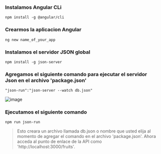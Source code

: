 ### Instalamos Angular CLi
`npm install -g @angular/cli`

### Crearmos la aplicacion Angular
`ng new name_of_your_app`

### Instalamos el servidor JSON global
`npm install -g json-server`

### Agregamos el siguiente comando para ejecutar el servidor Json en el archivo 'package.json'
`"json-run":"json-server --watch db.json"`

![image](https://user-images.githubusercontent.com/45924381/194155587-8ded42a3-4f54-484e-8e48-9a24783710f5.png)

### Ejecutamos el siguiente comando

`npm run json-run`

>Esto creara un archivo llamada db.json o nombre que usted elija al momento de agregar el comando en el archivo 'package.json'. Ahora acceda al punto de enlace de la API como 'http://localhost:3000/fruits'.




